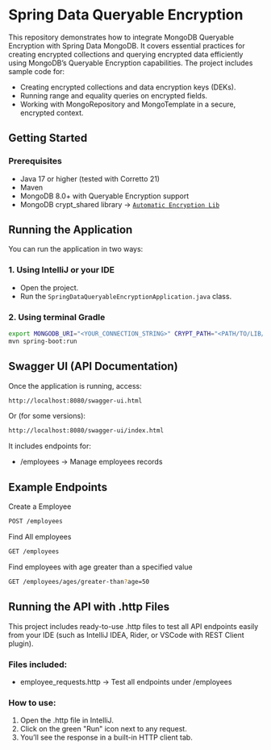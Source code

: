 # Spring Data Queryable Encryption

This repository demonstrates how to integrate MongoDB Queryable Encryption with Spring Data MongoDB. It covers essential practices for creating encrypted collections and querying encrypted data efficiently using MongoDB’s Queryable Encryption capabilities.
The project includes sample code for:
- Creating encrypted collections and data encryption keys (DEKs).
- Running range and equality queries on encrypted fields.
- Working with MongoRepository and MongoTemplate in a secure, encrypted context.

## Getting Started

### Prerequisites

- Java 17 or higher (tested with Corretto 21)
- Maven
- MongoDB 8.0+ with Queryable Encryption support
- MongoDB crypt_shared library -> [`Automatic Encryption Lib`](https://www.mongodb.com/docs/v6.0/core/queryable-encryption/reference/shared-library/#download-the-automatic-encryption-shared-library)

## Running the Application

You can run the application in two ways:

### 1. Using IntelliJ or your IDE

- Open the project.
- Run the `SpringDataQueryableEncryptionApplication.java` class.

### 2. Using terminal Gradle

```bash
export MONGODB_URI="<YOUR_CONNECTION_STRING>" CRYPT_PATH="<PATH/TO/LIB/>"
mvn spring-boot:run
```

## Swagger UI (API Documentation)
Once the application is running, access:

```bash
http://localhost:8080/swagger-ui.html
```
Or (for some versions):

```bash
http://localhost:8080/swagger-ui/index.html
```
It includes endpoints for:

- /employees → Manage employees records

## Example Endpoints
Create a Employee
```bash
POST /employees
```

Find All employees

```bash
GET /employees
```

Find employees with age greater than a specified value
```bash
GET /employees/ages/greater-than?age=50
```

## Running the API with .http Files
This project includes ready-to-use .http files to test all API endpoints easily from your IDE (such as IntelliJ IDEA, Rider, or VSCode with REST Client plugin).

### Files included:
- employee_requests.http → Test all endpoints under /employees

### How to use:
1. Open the .http file in IntelliJ.
2. Click on the green "Run" icon next to any request.
3. You’ll see the response in a built-in HTTP client tab.
